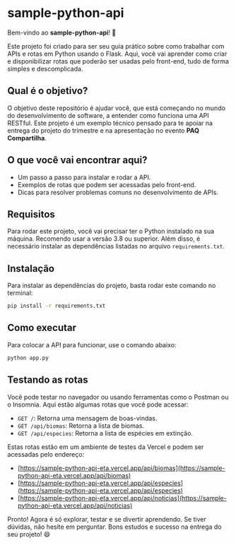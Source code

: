 # sample-python-api

Bem-vindo ao **sample-python-api**! 🚀

Este projeto foi criado para ser seu guia prático sobre como trabalhar com APIs e rotas em Python usando o Flask. Aqui, você vai aprender como criar e disponibilizar rotas que poderão ser usadas pelo front-end, tudo de forma simples e descomplicada.

## Qual é o objetivo?

O objetivo deste repositório é ajudar você, que está começando no mundo do desenvolvimento de software, a entender como funciona uma API RESTful. Este projeto é um exemplo técnico pensado para te apoiar na entrega do projeto do trimestre e na apresentação no evento **PAQ Compartilha**.

## O que você vai encontrar aqui?

- Um passo a passo para instalar e rodar a API.
- Exemplos de rotas que podem ser acessadas pelo front-end.
- Dicas para resolver problemas comuns no desenvolvimento de APIs.

## Requisitos
Para rodar este projeto, você vai precisar ter o Python instalado na sua máquina. Recomendo usar a versão 3.8 ou superior. Além disso, é necessário instalar as dependências listadas no arquivo `requirements.txt`.

## Instalação

Para instalar as dependências do projeto, basta rodar este comando no terminal:

```bash
pip install -r requirements.txt
```

## Como executar

Para colocar a API para funcionar, use o comando abaixo:

```bash
python app.py
```

## Testando as rotas

Você pode testar no navegador ou usando ferramentas como o Postman ou o Insomnia. Aqui estão algumas rotas que você pode acessar:
- `GET /`: Retorna uma mensagem de boas-vindas.
- `GET /api/biomas`: Retorna a lista de biomas.
- `GET /api/especies`: Retorna a lista de espécies em extinção.

Estas rotas estão em um ambiente de testes da Vercel e podem ser acessadas pelo endereço:
- [https://sample-python-api-eta.vercel.app/api/biomas](https://sample-python-api-eta.vercel.app/api/biomas)
- [https://sample-python-api-eta.vercel.app/api/especies](https://sample-python-api-eta.vercel.app/api/especies)
- [https://sample-python-api-eta.vercel.app/api/noticias](https://sample-python-api-eta.vercel.app/api/noticias)

Pronto! Agora é só explorar, testar e se divertir aprendendo. Se tiver dúvidas, não hesite em perguntar. Bons estudos e sucesso na entrega do seu projeto! 😄
